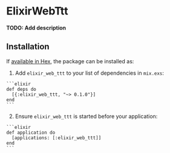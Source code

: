 # ElixirWebTtt

**TODO: Add description**

## Installation

If [available in Hex](https://hex.pm/docs/publish), the package can be installed as:

  1. Add `elixir_web_ttt` to your list of dependencies in `mix.exs`:

    ```elixir
    def deps do
      [{:elixir_web_ttt, "~> 0.1.0"}]
    end
    ```

  2. Ensure `elixir_web_ttt` is started before your application:

    ```elixir
    def application do
      [applications: [:elixir_web_ttt]]
    end
    ```

